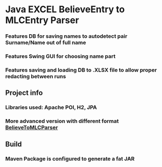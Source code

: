 # Java EXCEL BelieveEntry to MLCEntry Parser
### Features DB for saving names to autodetect pair Surname/Name out of full name
### Features Swing GUI for choosing name part
### Features saving and loading DB to .XLSX file to allow proper redacting between runs

## Project info
### Libraries used: Apache POI, H2, JPA
### More advanced version with different format [BelieveToMLCParser]([https://github.com/YAUIO/ExcelBB2MLCParser](https://github.com/YAUIO/BelieveToMLCParser/blob/master/README.md))

## Build
### Maven Package is configured to generate a fat JAR
